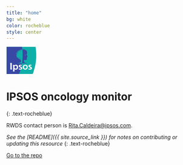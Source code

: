 ```yaml
---
title: "home"
bg: white
color: rocheblue
style: center
---
```


![](img/ipsos.png)

# IPSOS oncology monitor
{: .text-rocheblue}

RWDS contact person is [Rita.Caldeira@ipsos.com](mailto:Rita.Caldeira@ipsos.com).

*See the [README]({{ site.source_link }}) for notes on contributing or updating this resource*
{: .text-rocheblue}

<span id="forkongithub">
  <a href="{{ site.source_link }}" class="bg-blue">
    Go to the repo
  </a>
</span>
